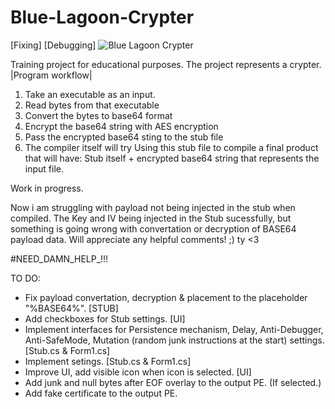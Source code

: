 # Blue-Lagoon-Crypter
[Fixing] [Debugging]
![Blue Lagoon Crypter](https://github.com/lxcalbxy/Blue-Lagoon-Crypter/assets/71847945/63132c59-ed0d-4f7c-aec4-00fb346f809f)




Training project for educational purposes. The project represents a crypter.
|Program workflow|

1. Take an executable as an input.
2. Read bytes from that executable
3. Convert the bytes to base64 format
4. Encrypt the base64 string with AES encryption
5. Pass the encrypted base64 sting to the stub file
6. The compiler itself will try Using this stub file to compile a final product that will have: Stub itself + encrypted base64 string that represents the input file.



Work in progress.



Now i am struggling with payload not being injected in the stub when compiled.
The Key and IV being injected in the Stub sucessfully, but something is going wrong with convertation or decryption of BASE64 payload data.
Will appreciate any helpful comments! ;) ty <3

#NEED_DAMN_HELP_!!!



TO DO:
- Fix payload convertation, decryption & placement to the placeholder "%BASE64%". [STUB]
- Add checkboxes for Stub settings. [UI]
- Implement interfaces for Persistence mechanism, Delay, Anti-Debugger, Anti-SafeMode, Mutation (random junk instructions at the start) settings. [Stub.cs & Form1.cs]
- Implement setings. [Stub.cs & Form1.cs]
- Improve UI, add visible icon when icon is selected. [UI]
- Add junk and null bytes after EOF overlay to the output PE. (If selected.)
- Add fake certificate to the output PE.
